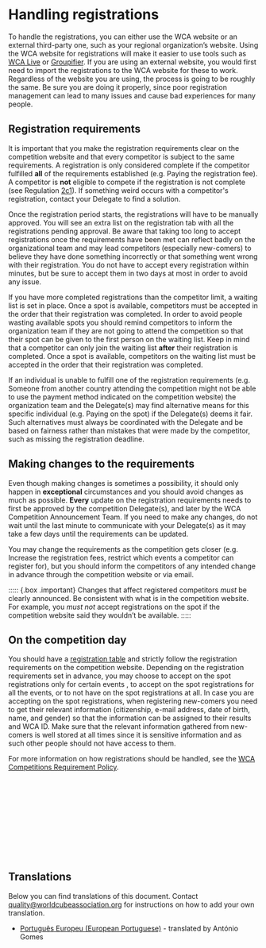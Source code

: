 # Handling registrations

To handle the registrations, you can either use the WCA website or an external third-party one, such as your regional organization’s website. Using the WCA website for registrations will make it easier to use tools such as [WCA Live](https://github.com/thewca/wca-live/wiki/Guide) or [Groupifier](https://groupifier.jonatanklosko.com/). If you are using an external website, you would first need to import the registrations to the WCA website for these to work. Regardless of the website you are using, the process is going to be roughly the same. Be sure you are doing it properly, since poor registration management can lead to many issues and cause bad experiences for many people.

## Registration requirements

It is important that you make the registration requirements clear on the competition website and that every competitor is subject to the same requirements. A registration is only considered complete if the competitor fulfilled **all** of the requirements established (e.g. Paying the registration fee). A competitor is **not** eligible to compete if the registration is not complete (see Regulation [2c1](wca{regulations/#2c1})). If something weird occurs with a competitor's registration, contact your Delegate to find a solution.

Once the registration period starts, the registrations will have to be manually approved. You will see an extra list on the registration tab with all the registrations pending approval. Be aware that taking too long to accept registrations once the requirements have been met can reflect badly on the organizational team and may lead competitors (especially new-comers) to believe they have done something incorrectly or that something went wrong with their registration. You do not have to accept every registration within minutes, but be sure to accept them in two days at most in order to avoid any issue.

If you have more completed registrations than the competitor limit, a waiting list is set in place. Once a spot is available, competitors must be accepted in the order that their registration was completed. In order to avoid people wasting available spots you should remind competitors to inform the organization team if they are not going to attend the competition so that their spot can be given to the first person on the waiting list. Keep in mind that a competitor can only join the waiting list **after** their registration is completed. Once a spot is available, competitors on the waiting list must be accepted in the order that their registration was completed.

If an individual is unable to fulfill one of the registration requirements (e.g. Someone from another country attending the competition might not be able to use the payment method indicated on the competition website) the organization team and the Delegate(s) may find alternative means for this specific individual (e.g. Paying on the spot) if the Delegate(s) deems it fair. Such alternatives must always be coordinated with the Delegate and be based on fairness rather than mistakes that were made by the competitor, such as missing the registration deadline.

## Making changes to the requirements

Even though making changes is sometimes a possibility, it should only happen in **exceptional** circumstances and you should avoid changes as much as possible. **Every** update on the registration requirements needs to first be approved by the competition Delegate(s), and later by the WCA Competition Announcement Team. If you need to make any changes, do not wait until the last minute to communicate with your Delegate(s) as it may take a few days until the requirements can be updated.

You may change the requirements as the competition gets closer (e.g. Increase the registration fees, restrict which events a competitor can register for), but you should inform the competitors of any intended change in advance through the competition website or via email.

::::: {.box .important}
Changes that affect registered competitors _must_ be clearly announced. Be consistent with what is in the competition website. For example, you _must not_ accept registrations on the spot if the competition website said they wouldn’t be available.
:::::

## On the competition day

You should have a [registration table](wcadoc{edudoc/organizer-guidelines/venue-setup.pdf}) and strictly follow the registration requirements on the competition website. Depending on the registration requirements set in advance, you may choose to accept on the spot registrations only for certain events , to accept on the spot registrations for all the events, or to not have on the spot registrations at all. In case you are accepting on the spot registrations, when registering new-comers you need to get their relevant information (citizenship, e-mail address, date of birth, name, and gender) so that the information can be assigned to their results and WCA ID. Make sure that the relevant information gathered from new-comers is well stored at all times since it is sensitive information and as such other people should not have access to them.

For more information on how registrations should be handled, see the [WCA Competitions Requirement Policy](wcadoc{documents/policies/external/Competition%20Requirements.pdf}).

<div style="margin-top: 200px"></div>

## Translations

Below you can find translations of this document. Contact quality@worldcubeassociation.org for instructions on how to add your own translation.

- [Português Europeu (European Portuguese)](https://worldcubeassociation.org/edudoc/organizer-guidelines/pt/registration.pdf) - translated by António Gomes
